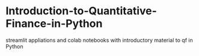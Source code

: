# Introduction-to-Quantitative-Finance-in-Python
streamlit appliations and colab notebooks with introductory material to qf in Python

